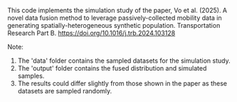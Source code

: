 This code implements the simulation study of the paper, Vo et al. (2025). A novel data fusion method to leverage passively-collected mobility data in generating spatially-heterogeneous synthetic population. Transportation Research Part B. https://doi.org/10.1016/j.trb.2024.103128

Note:
1. The 'data' folder contains the sampled datasets for the simulation study.
2. The 'output' folder contains the fused distribution and simulated samples.
3. The results could differ slightly from those shown in the paper as these datasets are sampled randomly.
